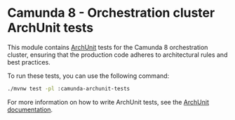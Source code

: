 # Camunda 8 - Orchestration cluster ArchUnit tests

This module contains [ArchUnit](https://www.archunit.org/) tests for the Camunda 8 orchestration cluster, ensuring that the production code adheres to architectural rules and best practices.

To run these tests, you can use the following command:

```sh
./mvnw test -pl :camunda-archunit-tests
```

For more information on how to write ArchUnit tests, see the [ArchUnit documentation](https://www.archunit.org/userguide/html/000_Index.html).
